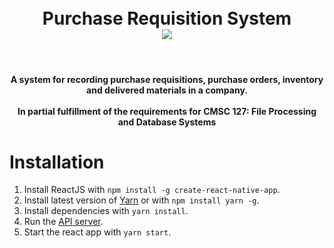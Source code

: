 <h1 align="center"></br> Purchase Requisition System </br>
	      <img src="https://img.shields.io/badge/status-development-yellow.svg" />
</h1>
</br>
<h4 align="center">A system for recording purchase requisitions, purchase orders, inventory and delivered materials in a company. </br></br> In partial fulfillment of the requirements for CMSC 127: File Processing and Database Systems</h4>

# Installation
1. Install ReactJS with `npm install -g create-react-native-app`.
2. Install latest version of [Yarn](https://yarnpkg.com/en/docs/install) or with `npm install yarn -g`.
3. Install dependencies with `yarn install`.
4. Run the [API server](https://github.com/kssomabes/cmsc-127-server/).
5. Start the react app with `yarn start`.

